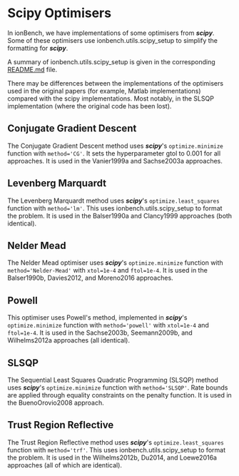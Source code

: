 # Scipy Optimisers
In ionBench, we have implementations of some optimisers from ***scipy***. Some of these optimisers use ionbench.utils.scipy_setup to simplify the formatting for ***scipy***.

A summary of ionbench.utils.scipy_setup is given in the corresponding [README.md](../../../ionbench/utils) file.

There may be differences between the implementations of the optimisers used in the original papers (for example, Matlab implementations) compared with the scipy implementations. Most notably, in the SLSQP implementation (where the original code has been lost).

## Conjugate Gradient Descent
The Conjugate Gradient Descent method uses ***scipy***'s `optimize.minimize` function with `method='CG'`. It sets the hyperparameter gtol to 0.001 for all approaches. It is used in the Vanier1999a and Sachse2003a approaches. 

## Levenberg Marquardt
The Levenberg Marquardt method uses ***scipy***'s `optimize.least_squares` function with `method='lm'`. This uses ionbench.utils.scipy_setup to format the problem. It is used in the Balser1990a and Clancy1999 approaches (both identical).

## Nelder Mead
The Nelder Mead optimiser uses ***scipy***'s `optimize.minimize` function with `method='Nelder-Mead'` with `xtol=1e-4` and `ftol=1e-4`. It is used in the Balser1990b, Davies2012, and Moreno2016 approaches.

## Powell
This optimiser uses Powell's method, implemented in ***scipy***'s `optimize.minimize` function with `method='powell'` with `xtol=1e-4` and `ftol=1e-4`. It is used in the Sachse2003b, Seemann2009b, and Wilhelms2012a approaches (all identical).

## SLSQP
The Sequential Least Squares Quadratic Programming (SLSQP) method uses ***scipy***'s `optimize.minimize` function with `method='SLSQP'`. Rate bounds are applied through equality constraints on the penalty function. It is used in the BuenoOrovio2008 approach.

## Trust Region Reflective
The Trust Region Reflective method uses ***scipy***'s `optimize.least_squares` function with `method='trf'`. This uses ionbench.utils.scipy_setup to format the problem. It is used in the Wilhelms2012b, Du2014, and Loewe2016a approaches (all of which are identical).
